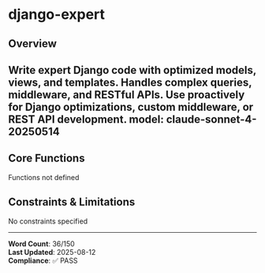 # django-expert

## Overview

Write expert Django code with optimized models, views, and templates. Handles complex queries, middleware, and RESTful APIs. Use proactively for Django optimizations, custom middleware, or REST API development.
model: claude-sonnet-4-20250514
---

## Core Functions

Functions not defined

## Constraints & Limitations

No constraints specified



---
**Word Count**: 36/150  
**Last Updated**: 2025-08-12  
**Compliance**: ✅ PASS